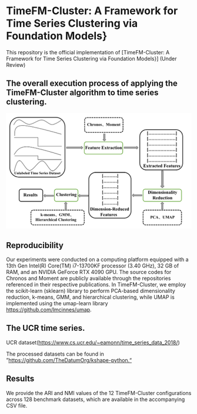 # TimeFM-Cluster: A Framework for Time Series Clustering via Foundation Models}
This repository is the official implementation of [TimeFM-Cluster: A Framework for Time Series Clustering via Foundation Models}] (Under Review)

## The overall execution process of applying the TimeFM-Cluster algorithm to time series clustering.

![The overall execution process of applying the TimeFM-Cluster algorithm to time series clustering](framework.jpg) 




## Reproducibility

Our experiments were conducted on a computing platform equipped with a 13th Gen Intel(R) Core(TM) i7-13700KF processor (3.40 GHz), 32 GB of RAM, and an NVIDIA GeForce RTX 4090 GPU. The source codes for Chronos and Moment are publicly available through the repositories referenced in their respective publications. In TimeFM-Cluster, we employ the scikit-learn (sklearn) library to perform PCA-based dimensionality reduction, k-means, GMM, and hierarchical clustering, while UMAP is implemented using the umap-learn library https://github.com/lmcinnes/umap. 



## The UCR time series.

UCR dataset(https://www.cs.ucr.edu/~eamonn/time_series_data_2018/)

The processed datasets can be found in ”https://github.com/TheDatumOrg/kshape-python.“


## Results

We provide the ARI and NMI values of the 12 TimeFM-Cluster configurations across 128 benchmark datasets, which are available in the accompanying CSV file.


